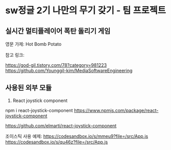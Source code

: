 # sw정글 2기 나만의 무기 갖기 - 팀 프로젝트

## 실시간 멀티플레이어 폭탄 돌리기 게임 
영문 가제: Hot Bomb Potato

참고 링크:

https://god-gil.tistory.com/78?category=981223
https://github.com/Younggil-kim/MediaSoftwareEngineering

## 사용된 외부 모듈
1. React joystick component

npm i react-joystick-component
https://www.npmjs.com/package/react-joystick-component

https://github.com/elmarti/react-joystick-component


조이스틱 사용 예제:
https://codesandbox.io/s/mmeu9?file=/src/App.js
https://codesandbox.io/s/qu46z?file=/src/App.js


